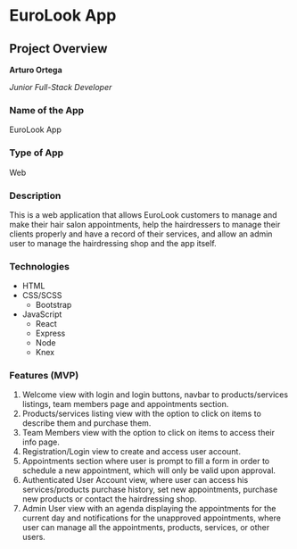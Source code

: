 # EuroLook App

## Project Overview

**Arturo Ortega**

*Junior Full-Stack Developer*

### Name of the App
EuroLook App

### Type of App
Web

### Description

This is a web application that allows EuroLook customers to manage and make their hair salon appointments, help the hairdressers to manage their clients properly and have a record of their services, and allow an admin user to manage the hairdressing shop and the app itself.

### Technologies

* HTML
* CSS/SCSS
  * Bootstrap
* JavaScript
  * React
  * Express
  * Node
  * Knex

### Features (MVP)

1. Welcome view with login and login buttons, navbar to products/services listings, team members page and appointments section.
2. Products/services listing view with the option to click on items to describe them and purchase them.
3. Team Members view with the option to click on items to access their info page.
4. Registration/Login view to create and access user account.
5. Appointments section where user is prompt to fill a form in order to schedule a new appointment, which will only be valid upon approval.
6. Authenticated User Account view, where user can access his services/products purchase history, set new appointments, purchase new products or contact the hairdressing shop.
7. Admin User view with an agenda displaying the appointments for the current day and notifications for the unapproved appointments, where user can manage all the appointments, products, services, or other users.
